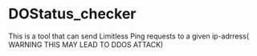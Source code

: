 # DOStatus_checker
This is a tool that can send Limitless Ping requests to a given ip-adrress( WARNING THIS MAY LEAD TO DDOS ATTACK)
